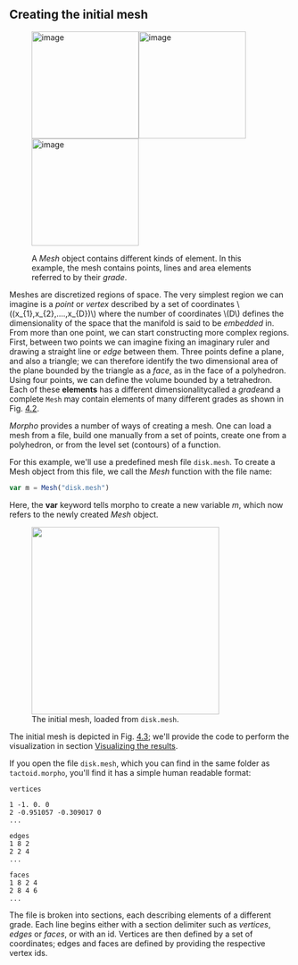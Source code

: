 ## Creating the initial mesh

<figure id="fig:Mesh">
<div class="centering">
<p><img src="../Figures/Tutorial/0ExampleMesh/meshgrade0.png" style="width:2in"
alt="image" /><img src="../Figures/Tutorial/0ExampleMesh/meshgrade1.png"
style="width:2in" alt="image" /><img
src="../Figures/Tutorial/0ExampleMesh/meshgrade2.png" style="width:2in"
alt="image" /></p>
</div>
<figcaption><span id="fig:Mesh" label="fig:Mesh"></span>A <em>Mesh</em>
object contains different kinds of element. In this example, the mesh
contains points, lines and area elements referred to by their
<em>grade</em>.</figcaption>
</figure>

Meshes are discretized regions of space. The very simplest region we can
imagine is a *point* or *vertex* described by a set of coordinates
\\((x_{1},x_{2},....,x_{D})\\) where the number of coordinates \\(D\\) defines
the dimensionality of the space that the manifold is said to be
*embedded* in. From more than one point, we can start constructing more
complex regions. First, between two points we can imagine fixing an
imaginary ruler and drawing a straight line or *edge* between them.
Three points define a plane, and also a triangle; we can therefore
identify the two dimensional area of the plane bounded by the triangle
as a *face*, as in the face of a polyhedron. Using four points, we can
define the volume bounded by a tetrahedron. Each of these **elements**
has a different dimensionalitycalled a *grade*and a complete `Mesh` may
contain elements of many different grades as shown in Fig.
[4.2](#fig:Mesh).

*Morpho* provides a number of ways of creating a mesh. One can load a
mesh from a file, build one manually from a set of points, create one
from a polyhedron, or from the level set (contours) of a function.

For this example, we'll use a predefined mesh file `disk.mesh`. To
create a Mesh object from this file, we call the *Mesh* function with
the file name:

```javascript
var m = Mesh("disk.mesh")
```

Here, the **var** keyword tells morpho to create a new variable *m*,
which now refers to the newly created *Mesh* object. 

<figure id="fig:InitialMesh">
<div class="centering">
<img src="../Figures/Tutorial/1Mesh/mesh.png" style="width:3.5in" />
</div>
<figcaption><span id="fig:InitialMesh"
label="fig:InitialMesh"></span>The initial mesh, loaded from
<code>disk.mesh</code>.</figcaption>
</figure>

The initial mesh is
depicted in Fig. [4.3](#fig:InitialMesh); we'll provide the code to perform the
visualization in section
[Visualizing the results](./visualizing_the_results.md).


If you open the file `disk.mesh`, which you can find in the same folder
as `tactoid.morpho`, you'll find it has a simple human readable format:

    vertices

    1 -1. 0. 0 
    2 -0.951057 -0.309017 0
    ...

    edges
    1 8 2 
    2 2 4
    ...

    faces
    1 8 2 4 
    2 8 4 6
    ...

The file is broken into sections, each describing elements of a
different grade. Each line begins either with a section delimiter such
as *vertices*, *edges* or *faces*, or with an id. Vertices are then
defined by a set of coordinates; edges and faces are defined by
providing the respective vertex ids.